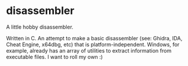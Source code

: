 # disassembler
A little hobby disassembler.

Written in C. An attempt to make a basic disassembler (see: Ghidra, IDA, Cheat Engine, x64dbg, etc) that is platform-independent.
Windows, for example, already has an array of utilities to extract information from executable files. I want to roll my own :)
